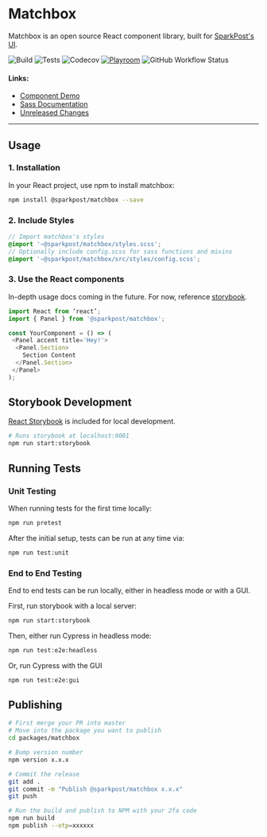 # Matchbox

Matchbox is an open source React component library, built for
[SparkPost's UI](https://github.com/SparkPost/2web2ui).

![Build](https://img.shields.io/github/workflow/status/SparkPost/matchbox/Build?label=Build&style=flat-square)
![Tests](https://img.shields.io/github/workflow/status/SparkPost/matchbox/Unit%20and%20Cypress%20Tests?label=Tests&style=flat-square)
![Codecov](https://img.shields.io/codecov/c/gh/SparkPost/matchbox?label=Coverage&style=flat-square)
[![Playroom](https://img.shields.io/badge/Try%20it%20with-Playroom-black.svg?style=flat-square&colorA=009f6a&longCache=true)](https://matchbox-playroom.netlify.app/)
![GitHub Workflow Status](https://img.shields.io/github/workflow/status/SparkPost/matchbox/build?label=Build&style=flat-square)

#### Links:

- [Component Demo](https://sparkpost.github.io/matchbox/)
- [Sass Documentation](packages/matchbox/src/styles/README.md)
- [Unreleased Changes](unreleased.md)

---

## Usage

### 1. Installation

In your React project, use npm to install matchbox:

```bash
npm install @sparkpost/matchbox --save
```

### 2. Include Styles

```scss
// Import matchbox's styles
@import '~@sparkpost/matchbox/styles.scss';
// Optionally include config.scss for sass functions and mixins
@import '~@sparkpost/matchbox/src/styles/config.scss';
```

### 3. Use the React components

In-depth usage docs coming in the future. For now, reference
[storybook](https://sparkpost.github.io/matchbox/).

```js
import React from ‘react’;
import { Panel } from '@sparkpost/matchbox';

const YourComponent = () => (
 <Panel accent title='Hey!'>
  <Panel.Section>
    Section Content
  </Panel.Section>
 </Panel>
);
```

## Storybook Development

[React Storybook](https://github.com/storybooks/storybook) is included for local development.

```bash
# Runs storybook at localhost:9001
npm run start:storybook
```

## Running Tests

### Unit Testing

When running tests for the first time locally:

```bash
npm run pretest
```

After the initial setup, tests can be run at any time via:

```bash
npm run test:unit
```

### End to End Testing

End to end tests can be run locally, either in headless mode or with a GUI.

First, run storybook with a local server:

```bash
npm run start:storybook
```

Then, either run Cypress in headless mode:

```bash
npm run test:e2e:headless
```

Or, run Cypress with the GUI

```bash
npm run test:e2e:gui
```

## Publishing

```bash
# First merge your PR into master
# Move into the package you want to publish
cd packages/matchbox

# Bump version number
npm version x.x.x

# Commit the release
git add .
git commit -m "Publish @sparkpost/matchbox x.x.x"
git push

# Run the build and publish to NPM with your 2fa code
npm run build
npm publish --otp=xxxxxx
```
